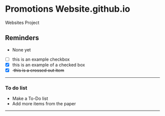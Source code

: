 # Promotions Website.github.io
Websites Project

## Reminders
- None yet
- [ ] this is an example checkbox
- [x] this is an example of a checked box
- [x] <del> this is a crossed out item </del>

---

### To do list
- Make a To-Do list
- Add more items from the paper


---
